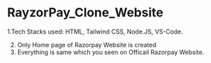 # RayzorPay_Clone_Website
1.Tech Stacks used:
  HTML, Tailwind CSS, Node.JS, VS-Code.

2. Only Home page of Razorpay Website is created
3. Everything is same which you seen on Officail Razorpay Website.
